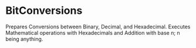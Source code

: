 # BitConversions
Prepares Conversions between Binary, Decimal, and Hexadecimal. Executes Mathematical operations with Hexadecimals and Addition with base n; n being anything.
